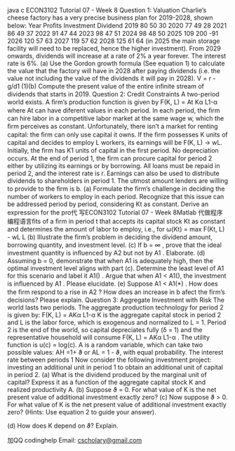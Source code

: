 java c ECON3102 Tutorial 07 - Week 8 Question 1: Valuation Charlie’s cheese factory has a very precise business plan for 2019-2028, shown below: Year Proﬁts Investment Dividend 2019 80 50 30 2020 77 49 28 2021 86 49 37 2022 91 47 44 2023 98 47 51 2024 98 48 50 2025 109 200 -91 2026 120 57 63 2027 119 57 62 2028 125 61 64 (in 2025 the main storage facility will need to be replaced, hence the higher investment). From 2029 onwards, dividends will increase at a rate of 2% a year forever. The interest rate is 6%. (a) Use the Gordon growth formula (See equation 1) to calculate the value that the factory will have in 2028 after paying dividends (i.e. the value not including the value of the dividends it will pay in 2028). V = r - g/d1 (1)(b) Compute the present value of the entire inﬁnite stream of dividends that starts in 2019. Question 2: Credit Constraints A two-period world exists. A ﬁrm’s production function is given by F(K, L) = At Kα L1-α where At can have diferent values in each period. In each period, the ﬁrm can hire labor in a competitive labor market at the same wage w, which the ﬁrm perceives as constant. Unfortunately, there isn’t a market for renting capital: the ﬁrm can only use capital it owns. If the ﬁrm possesses K units of capital and decides to employ L workers, its earnings will be F(K, L) → wL. Initially, the ﬁrm has K1 units of capital in the ﬁrst period. No depreciation occurs. At the end of period 1, the firm can procure capital for period 2 either by utilizing its earnings or by borrowing. All loans must be repaid in period 2, and the interest rate is r. Earnings can also be used to distribute dividends to shareholders in period 1. The utmost amount lenders are willing to provide to the ﬁrm is b. (a) Formulate the ﬁrm’s challenge in deciding the number of workers to employ in each period. Recognize that this issue can be addressed period by period, considering Kt as constant. Derive an expression for the pro代 写ECON3102 Tutorial 07 - Week 8Matlab 代做程序编程语言ﬁts of a ﬁrm in period t that accepts its capital stock Kt as constant and determines the amount of labor to employ, i.e., for ω(Kt) = max F(Kt, L) - wL L (b) Illustrate the ﬁrm’s problem in deciding the dividend amount, borrowing quantity, and investment level. (c) If b = ∞ , prove that the ideal investment quantity is inﬂuenced by A2 but not by A1 . Elaborate. (d) Assuming b = 0, demonstrate that when A1 is adequately high, then the optimal investment level aligns with part (c). Determine the least level of A1 for this scenario and label it A1() . Argue that when A1 < A1(), the investment is inﬂuenced by A1 . Please elucidate. (e) Suppose A1 < A1(*) . How does the ﬁrm respond to a rise in A2 ? How does an increase in b afect the ﬁrm’s decisions? Please explain. Question 3: Aggregate Investment with Risk The world lasts two periods. The aggregate production technology for period 2 is given by: F(K, L) = AKα L1-α K is the aggregate capital stock in period 2 and L is the labor force, which is exogenous and normalized to L = 1. Period 2 is the end of the world, so capital depreciates fully (δ = 1) and the representative household will consume F(K, L) = AKα L1-α . The utility function is u(c) = log(c). A is a random variable, which can take two possible values: AH =1+ ϑ or AL = 1 - ϑ, with equal probability. The interest rate between periods 1 Now consider the following investment project: investing an additional unit in period 1 to obtain an additional unit of capital in period 2. (a) What is the dividend produced by the marginal unit of capital? Express it as a function of the aggregate capital stock K and realized productivity A. (b) Suppose ϑ = 0. For what value of K is the net present value of additional investment exactly zero? (c) Now suppose ϑ > 0. For what value of K is the net present value of additional investment exactly zero? (Hints: Use equation 2 to guide your answer).

(d) How does K depend on ϑ? Explain.

加QQ codinghelp Email: cscholary@gmail.com


